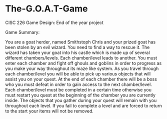 # The-G.O.A.T-Game
CISC 226 Game Design: End of the year project

Game Summary:

You are a goat herder, named Smithstoph Chris and your prized goat has been stolen by an evil wizard. You need to find a way to rescue it. The wizard has taken your goat into his castle which is made up of several different chambers/levels. Each chamber/level leads to another. You must enter each chamber and fight off ghouls and goblins in order to progress as you make your way throughout its maze like system. As you travel through each chamber/level you will be able to pick up various objects that will assist you on your quest. At the end of each chamber there will be a boss who you must defeat in order to gain access to the next chamber/level. Each chamber/level must be completed in a certain time otherwise you must restart you quest at the beginning of the chamber you are currently inside. The objects that you gather during your quest will remain with you throughout each level. If you fail to complete a level and are forced to return to the start your items will not be removed. 
